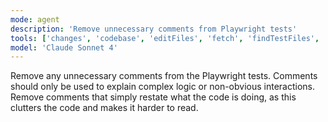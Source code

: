 ```yaml
---
mode: agent
description: 'Remove unnecessary comments from Playwright tests'
tools: ['changes', 'codebase', 'editFiles', 'fetch', 'findTestFiles', 'problems', 'runCommands', 'runTasks', 'search', 'searchResults', 'terminalLastCommand', 'terminalSelection', 'testFailure', 'playwright']
model: 'Claude Sonnet 4'
---
```


Remove any unnecessary comments from the Playwright tests. Comments should only be used to explain complex logic or non-obvious interactions. Remove comments that simply restate what the code is doing, as this clutters the code and makes it harder to read.
